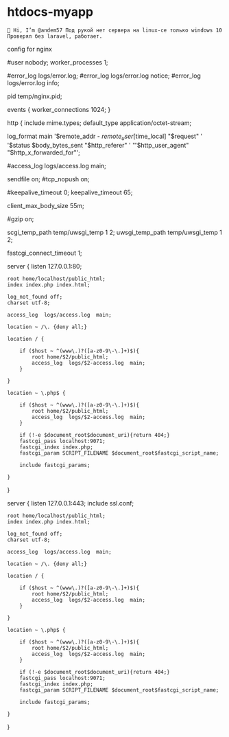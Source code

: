 # htdocs-myapp

    👋 Hi, I’m @andem57 Под рукой нет сервера на linux-се только windows 10 Проверял без laravel, работает.

config for nginx

#user nobody; worker_processes 1;

#error_log logs/error.log; #error_log logs/error.log notice; #error_log logs/error.log info;

pid temp/nginx.pid;

events { worker_connections 1024; }

http { include mime.types; default_type application/octet-stream;

log_format  main  '$remote_addr - $remote_user [$time_local] "$request" '
                  '$status $body_bytes_sent "$http_referer" '
                  '"$http_user_agent" "$http_x_forwarded_for"';

#access_log  logs/access.log  main;

sendfile        on;
#tcp_nopush     on;

#keepalive_timeout  0;
keepalive_timeout  65;

client_max_body_size 55m;

#gzip  on;

scgi_temp_path  temp/uwsgi_temp 1 2;
uwsgi_temp_path  temp/uwsgi_temp 1 2;

fastcgi_connect_timeout 1;


server {
	listen   127.0.0.1:80;

	root home/localhost/public_html;
	index index.php index.html;

	log_not_found off;
    charset utf-8;

	access_log  logs/access.log  main;

	location ~ /\. {deny all;}

	location / {

		if ($host ~ ^(www\.)?([a-z0-9\-\.]+)$){
			root home/$2/public_html;
			access_log  logs/$2-access.log  main;
		}

	}

    location ~ \.php$ {

		if ($host ~ ^(www\.)?([a-z0-9\-\.]+)$){
			root home/$2/public_html;
			access_log  logs/$2-access.log  main;
		}

		if (!-e $document_root$document_uri){return 404;}
		fastcgi_pass localhost:9071;
		fastcgi_index index.php;
		fastcgi_param SCRIPT_FILENAME $document_root$fastcgi_script_name;

		include fastcgi_params;

    }
}

server {
	listen 127.0.0.1:443;
	include ssl.conf;

	root home/localhost/public_html;
	index index.php index.html;

	log_not_found off;
    charset utf-8;

	access_log  logs/access.log  main;

	location ~ /\. {deny all;}

	location / {

		if ($host ~ ^(www\.)?([a-z0-9\-\.]+)$){
			root home/$2/public_html;
			access_log  logs/$2-access.log  main;
		}

	}

    location ~ \.php$ {

		if ($host ~ ^(www\.)?([a-z0-9\-\.]+)$){
			root home/$2/public_html;
			access_log  logs/$2-access.log  main;
		}

		if (!-e $document_root$document_uri){return 404;}
		fastcgi_pass localhost:9071;
		fastcgi_index index.php;
		fastcgi_param SCRIPT_FILENAME $document_root$fastcgi_script_name;

		include fastcgi_params;

    }
}
